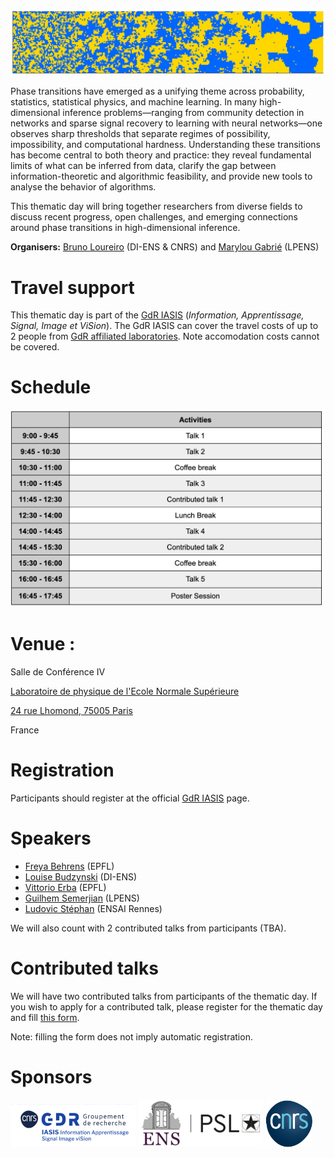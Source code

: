 ![program](ising.png)

Phase transitions have emerged as a unifying theme across probability, statistics, statistical physics, and machine learning. In many high-dimensional inference problems—ranging from community detection in networks and sparse signal recovery to learning with neural networks—one observes sharp thresholds that separate regimes of possibility, impossibility, and computational hardness. Understanding these transitions has become central to both theory and practice: they reveal fundamental limits of what can be inferred from data, clarify the gap between information-theoretic and algorithmic feasibility, and provide new tools to analyse the behavior of algorithms.

This thematic day will bring together researchers from diverse fields to discuss recent progress, open challenges, and emerging connections around phase transitions in high-dimensional inference.

__Organisers:__  [Bruno Loureiro](https://brloureiro.github.io/) (DI-ENS & CNRS) and [Marylou Gabrié](https://marylou-gabrie.github.io/) (LPENS)

# Travel support

This thematic day is part of the [GdR IASIS](https://gdr-iasis.cnrs.fr/) (*Information, Apprentissage, Signal, Image et ViSion*).  The GdR IASIS can cover the travel costs of up to 2 people from [GdR affiliated laboratories](https://gdr-iasis.cnrs.fr/membres-du-gdr/annuaire-des-laboratoires-2/). Note accomodation costs cannot be covered.

# Schedule
 
<img src="schedule.png" alt="drawing" width="500"/>

# Venue :

Salle de Conférence IV

[Laboratoire de physique de l'Ecole Normale Supérieure](https://www.lpens.ens.psl.eu/)

[24 rue Lhomond, 75005 Paris](https://maps.app.goo.gl/cHvQJKQKihuqtkmf6)

France

# Registration

Participants should register at the official [GdR IASIS](https://gdr-iasis.cnrs.fr/reunions/thematic-day-on-phase-transitions-in-high-dimensional-inference/) page.

# Speakers

- [Freya Behrens](https://scholar.google.com/citations?user=6zjf_R8AAAAJ&hl=de) (EPFL)
- [Louise Budzynski](https://scholar.google.com/citations?user=QQtOq2EAAAAJ&hl=fr) (DI-ENS)
- [Vittorio Erba](https://vittorioerba.github.io/) (EPFL)
- [Guilhem Semerjian](https://www.phys.ens.psl.eu/~guilhem/) (LPENS)
- [Ludovic Stéphan](https://www.lstephan.fr/) (ENSAI Rennes)

We will also count with 2 contributed talks from participants (TBA).

# Contributed talks

We will have two contributed talks from participants of the thematic day. If you wish to apply for a contributed talk, please register for the thematic day and fill [this form](https://forms.gle/3vYAi7PfgHuiPTUW6).

Note: filling the form does not imply automatic registration.

# Sponsors

<img src="gdr-logo.png" alt="GdR IASIS logo" width="200">
<img src="ens-logo.png" alt="ENS logo" width="200">
<img src="cnrs-logo.png" alt="CNRS logo" width="75">

